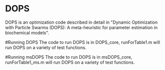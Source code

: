 # DOPS
DOPS is an optimization code described in detail in "Dynamic Optimization with Particle Swarms (DOPS): A meta-heuristic for parameter estimation in biochemical models". 

#Running DOPS
The code to run DOPS is in DOPS_core, runForTable1.m will run DOPS on a variety of test functions. 

#Running msDOPS
The code to run DOPS is in msDOPS_core, runForTable1_ms.m will run DOPS on a variety of test functions. 
